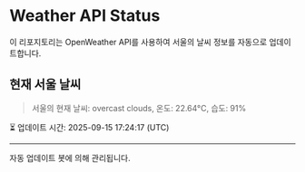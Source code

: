 
# Weather API Status

이 리포지토리는 OpenWeather API를 사용하여 서울의 날씨 정보를 자동으로 업데이트합니다.

## 현재 서울 날씨
> 서울의 현재 날씨: overcast clouds, 온도: 22.64°C, 습도: 91%

⏳ 업데이트 시간: 2025-09-15 17:24:17 (UTC)

---
자동 업데이트 봇에 의해 관리됩니다.
